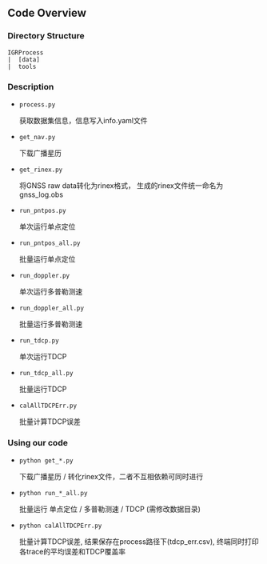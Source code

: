 
## Code Overview

### Directory Structure
```
IGRProcess
|  [data]
|  tools
```

### Description
* `process.py`          <p>获取数据集信息，信息写入info.yaml文件
* `get_nav.py`          <p>下载广播星历
* `get_rinex.py`        <p>将GNSS raw data转化为rinex格式， 生成的rinex文件统一命名为gnss_log.obs
* `run_pntpos.py`       <p>单次运行单点定位
* `run_pntpos_all.py`   <p>批量运行单点定位
* `run_doppler.py`      <p>单次运行多普勒测速
* `run_doppler_all.py`  <p>批量运行多普勒测速 
* `run_tdcp.py`         <p>单次运行TDCP
* `run_tdcp_all.py`     <p>批量运行TDCP 
* `calAllTDCPErr.py`    <p>批量计算TDCP误差

### Using our code
* `python get_*.py`         <p>下载广播星历 / 转化rinex文件，二者不互相依赖可同时进行
* `python run_*_all.py`     <p>批量运行 单点定位 / 多普勒测速 / TDCP (需修改数据目录)
* `python calAllTDCPErr.py` <p>批量计算TDCP误差, 结果保存在process路径下(tdcp_err.csv), 终端同时打印各trace的平均误差和TDCP覆盖率 
